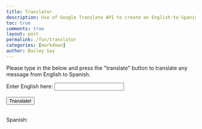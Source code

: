 ```yaml
---
title: Translator
description: Use of Google Translate API to create an English-to-Spanish translator
toc: true
comments: true
layout: post
permalink: /fun/translator
categories: [markdown]
author: Bailey Say
---
```


<title>Translator</title>

<body>
    <div class = "description">
        <p>Please type in the below and press the "translate" button to translate any message from English to Spanish.</p>
    </div>
    <div class = "input">
        <label>Enter English here: </label>
        <input type="text" id="inputField"><br><br>
        <button onclick="translate()">Translate!</button><br><br>
    </div>
    <div>
        <p>Spanish:</p>
        <p id = "output"></p>
    </div>
</body>

<script>

    encodedParams = new URLSearchParams();
    encodedParams.append("target", "es");
    encodedParams.append("source", "en");

    function translate() {
        originalText = document.getElementById("inputField").value;
        encodedParams.append("q", originalText);

        const options = {
            method: 'POST',
            headers: {
                'content-type': 'application/x-www-form-urlencoded',
                'Accept-Encoding': 'application/gzip',
                'X-RapidAPI-Key': '251e7161e9mshbf81a60446c0900p11bbc1jsnb82befaa1258',
                'X-RapidAPI-Host': 'google-translate1.p.rapidapi.com'
            },
            body: encodedParams
        };

        fetch('https://google-translate1.p.rapidapi.com/language/translate/v2', options)
            .then(response => response.json().then(data => {
                console.log(data);

                document.getElementById("output").value = data.translations[0];
            }))
            .then(response => console.log(response))
            .catch(err => console.error(err));

        }
    
</script>